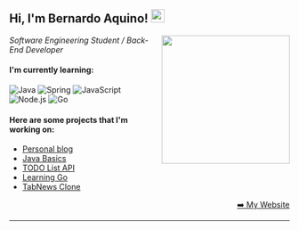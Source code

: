 <h2>Hi, I'm Bernardo Aquino! <img src="https://github.githubassets.com/images/mona-whisper.gif" height="24" /></h2>
<!-- <img align='right' src="https://media.giphy.com/media/836HiJc7pgzy8iNXCn/giphy.gif" width="230" /> -->
<img align='right' src="https://media2.giphy.com/media/v1.Y2lkPTc5MGI3NjExZW1odTlwejlvOWZ0ZXg3OWcwNHY2NnB4cXQ2MW15aHF5cGw1bmxsNiZlcD12MV9pbnRlcm5hbF9naWZfYnlfaWQmY3Q9Zw/qgQUggAC3Pfv687qPC/giphy.webp" width="230" />
<p><em>Software Engineering Student / Back-End Developer </em>

<h4> I'm currently learning: </h4>

![Java](https://img.shields.io/badge/Java-ED8B00?style=for-the-badge&logo=openjdk&logoColor=white)
![Spring](https://img.shields.io/badge/Spring-6DB33F?style=for-the-badge&logo=spring&logoColor=white)
![JavaScript](https://img.shields.io/badge/JavaScript-323330?style=for-the-badge&logo=javascript&logoColor=F7DF1E)
![Node.js](https://img.shields.io/badge/Node.js-43853D?style=for-the-badge&logo=node.js&logoColor=white)
![Go](https://img.shields.io/badge/go-%2300ADD8.svg?style=for-the-badge&logo=go&logoColor=white)
<!-- ![MySQL](https://img.shields.io/badge/MySQL-00000F?style=for-the-badge&logo=mysql&logoColor=white)
![PostgreSQL](https://img.shields.io/badge/PostgreSQL-316192?style=for-the-badge&logo=postgresql&logoColor=white) -->

<h4> Here are some projects that I'm working on: </h4>

  - [Personal blog](https://github.com/bernardoaquino/bernardoaquino.github.io)
  - [Java Basics](https://github.com/bernardoaquino/study-java-basics)
  - [TODO List API](https://github.com/bernardoaquino/todo-list-api)
  - [Learning Go](https://github.com/bernardoaquino/learning-go)
  - [TabNews Clone](https://github.com/bernardoaquino/clone-tabnews)

<p align="right"><a href="https://bernardoaquino.tech/">➡️ My Website</a></p>
<!-- <p align="right">
  Generated by
  <a href="https://github.com/marketplace/actions/yuque-to-readme">actions/yuque-2-readme</a>
</p> -->

-----
<!-- <a href="https://github.com/RaoHai/RaoHai/actions">
<img align="right" alt="Build README" src="https://github.com/RaoHai/RaoHai/workflows/yuque/badge.svg?branch=master" />
</a>
<a  href="https://github.com/RaoHai/RaoHai/blob/master/How-I-Built-A-Self-Updating-README-by-Webhooks-and-Netlify-Functions.md">
How I Built A Self-Updating README by Webhooks and Netlify Functions.
</a> -->
